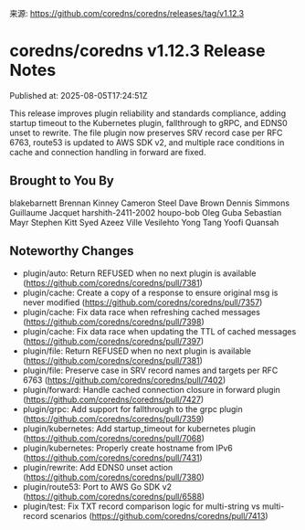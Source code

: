 来源: https://github.com/coredns/coredns/releases/tag/v1.12.3

# coredns/coredns v1.12.3 Release Notes

Published at: 2025-08-05T17:24:51Z

This release improves plugin reliability and standards compliance, adding startup timeout to the Kubernetes
plugin, fallthrough to gRPC, and EDNS0 unset to rewrite. The file plugin now preserves SRV record case per
RFC 6763, route53 is updated to AWS SDK v2, and multiple race conditions in cache and connection handling in
forward are fixed.

## Brought to You By

blakebarnett
Brennan Kinney
Cameron Steel
Dave Brown
Dennis Simmons
Guillaume Jacquet
harshith-2411-2002
houpo-bob
Oleg Guba
Sebastian Mayr
Stephen Kitt
Syed Azeez
Ville Vesilehto
Yong Tang
Yoofi Quansah


## Noteworthy Changes

* plugin/auto: Return REFUSED when no next plugin is available (https://github.com/coredns/coredns/pull/7381)
* plugin/cache: Create a copy of a response to ensure original msg is never modified (https://github.com/coredns/coredns/pull/7357)
* plugin/cache: Fix data race when refreshing cached messages (https://github.com/coredns/coredns/pull/7398)
* plugin/cache: Fix data race when updating the TTL of cached messages (https://github.com/coredns/coredns/pull/7397)
* plugin/file: Return REFUSED when no next plugin is available (https://github.com/coredns/coredns/pull/7381)
* plugin/file: Preserve case in SRV record names and targets per RFC 6763 (https://github.com/coredns/coredns/pull/7402)
* plugin/forward: Handle cached connection closure in forward plugin (https://github.com/coredns/coredns/pull/7427)
* plugin/grpc: Add support for fallthrough to the grpc plugin (https://github.com/coredns/coredns/pull/7359)
* plugin/kubernetes: Add startup_timeout for kubernetes plugin (https://github.com/coredns/coredns/pull/7068)
* plugin/kubernetes: Properly create hostname from IPv6 (https://github.com/coredns/coredns/pull/7431)
* plugin/rewrite: Add EDNS0 unset action (https://github.com/coredns/coredns/pull/7380)
* plugin/route53: Port to AWS Go SDK v2 (https://github.com/coredns/coredns/pull/6588)
* plugin/test: Fix TXT record comparison logic for multi-string vs multi-record scenarios (https://github.com/coredns/coredns/pull/7413)

